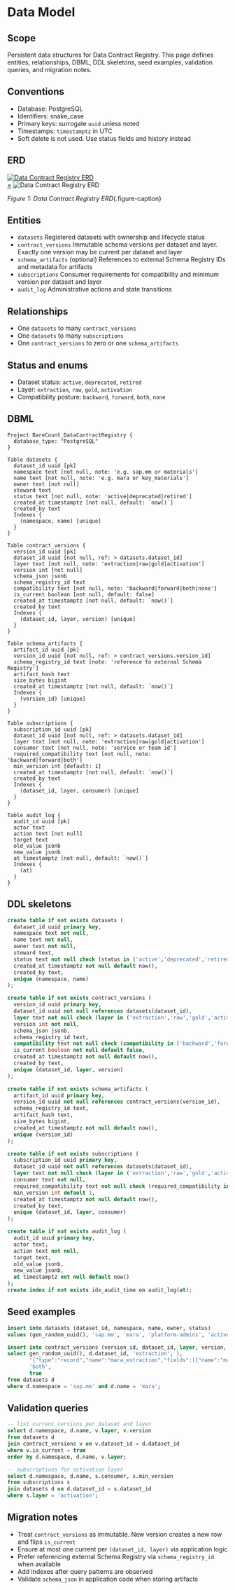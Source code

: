 # Data Model

## Scope
Persistent data structures for Data Contract Registry. This page defines entities, relationships, DBML, DDL skeletons, seed examples, validation queries, and migration notes.

## Conventions
- Database: PostgreSQL
- Identifiers: snake_case
- Primary keys: surrogate `uuid` unless noted
- Timestamps: `timestamptz` in UTC
- Soft delete is not used. Use status fields and history instead

## ERD
<a href="#fig-dcr-erd" class="image-link">
  <img src="/assets/diagrams/data-contract-registry/data-contract-registry-erd.svg" alt="Data Contract Registry ERD">
</a>

<div id="fig-dcr-erd" class="image-modal">
  <a href="#" class="close-btn">&times;</a>
  <img src="/assets/diagrams/data-contract-registry/data-contract-registry-erd.svg" alt="Data Contract Registry ERD">
</div>

_Figure 1: Data Contract Registry ERD_{.figure-caption}

## Entities
- `datasets`
  Registered datasets with ownership and lifecycle status
- `contract_versions`
  Immutable schema versions per dataset and layer. Exactly one version may be current per dataset and layer
- `schema_artifacts` (optional)
  References to external Schema Registry IDs and metadata for artifacts
- `subscriptions`
  Consumer requirements for compatibility and minimum version per dataset and layer
- `audit_log`
  Administrative actions and state transitions

## Relationships
- One `datasets` to many `contract_versions`
- One `datasets` to many `subscriptions`
- One `contract_versions` to zero or one `schema_artifacts`

## Status and enums
- Dataset status: `active`, `deprecated`, `retired`
- Layer: `extraction`, `raw`, `gold`, `activation`
- Compatibility posture: `backward`, `forward`, `both`, `none`

## DBML
```dbml
Project BareCount_DataContractRegistry {
  database_type: "PostgreSQL"
}

Table datasets {
  dataset_id uuid [pk]
  namespace text [not null, note: 'e.g. sap.mm or materials']
  name text [not null, note: 'e.g. mara or key_materials']
  owner text [not null]
  steward text
  status text [not null, note: 'active|deprecated|retired']
  created_at timestamptz [not null, default: `now()`]
  created_by text
  Indexes {
    (namespace, name) [unique]
  }
}

Table contract_versions {
  version_id uuid [pk]
  dataset_id uuid [not null, ref: > datasets.dataset_id]
  layer text [not null, note: 'extraction|raw|gold|activation']
  version int [not null]
  schema_json jsonb
  schema_registry_id text
  compatibility text [not null, note: 'backward|forward|both|none']
  is_current boolean [not null, default: false]
  created_at timestamptz [not null, default: `now()`]
  created_by text
  Indexes {
    (dataset_id, layer, version) [unique]
  }
}

Table schema_artifacts {
  artifact_id uuid [pk]
  version_id uuid [not null, ref: > contract_versions.version_id]
  schema_registry_id text [note: 'reference to external Schema Registry']
  artifact_hash text
  size_bytes bigint
  created_at timestamptz [not null, default: `now()`]
  Indexes {
    (version_id) [unique]
  }
}

Table subscriptions {
  subscription_id uuid [pk]
  dataset_id uuid [not null, ref: > datasets.dataset_id]
  layer text [not null, note: 'extraction|raw|gold|activation']
  consumer text [not null, note: 'service or team id']
  required_compatibility text [not null, note: 'backward|forward|both']
  min_version int [default: 1]
  created_at timestamptz [not null, default: `now()`]
  created_by text
  Indexes {
    (dataset_id, layer, consumer) [unique]
  }
}

Table audit_log {
  audit_id uuid [pk]
  actor text
  action text [not null]
  target text
  old_value jsonb
  new_value jsonb
  at timestamptz [not null, default: `now()`]
  Indexes {
    (at)
  }
}
```

## DDL skeletons
```sql
create table if not exists datasets (
  dataset_id uuid primary key,
  namespace text not null,
  name text not null,
  owner text not null,
  steward text,
  status text not null check (status in ('active','deprecated','retired')),
  created_at timestamptz not null default now(),
  created_by text,
  unique (namespace, name)
);

create table if not exists contract_versions (
  version_id uuid primary key,
  dataset_id uuid not null references datasets(dataset_id),
  layer text not null check (layer in ('extraction','raw','gold','activation')),
  version int not null,
  schema_json jsonb,
  schema_registry_id text,
  compatibility text not null check (compatibility in ('backward','forward','both','none')),
  is_current boolean not null default false,
  created_at timestamptz not null default now(),
  created_by text,
  unique (dataset_id, layer, version)
);

create table if not exists schema_artifacts (
  artifact_id uuid primary key,
  version_id uuid not null references contract_versions(version_id),
  schema_registry_id text,
  artifact_hash text,
  size_bytes bigint,
  created_at timestamptz not null default now(),
  unique (version_id)
);

create table if not exists subscriptions (
  subscription_id uuid primary key,
  dataset_id uuid not null references datasets(dataset_id),
  layer text not null check (layer in ('extraction','raw','gold','activation')),
  consumer text not null,
  required_compatibility text not null check (required_compatibility in ('backward','forward','both')),
  min_version int default 1,
  created_at timestamptz not null default now(),
  created_by text,
  unique (dataset_id, layer, consumer)
);

create table if not exists audit_log (
  audit_id uuid primary key,
  actor text,
  action text not null,
  target text,
  old_value jsonb,
  new_value jsonb,
  at timestamptz not null default now()
);
create index if not exists idx_audit_time on audit_log(at);
```

## Seed examples
```sql
insert into datasets (dataset_id, namespace, name, owner, status)
values (gen_random_uuid(), 'sap.mm', 'mara', 'platform-admins', 'active');

insert into contract_versions (version_id, dataset_id, layer, version, schema_json, compatibility, is_current)
select gen_random_uuid(), d.dataset_id, 'extraction', 1,
       '{"type":"record","name":"mara_extraction","fields":[{"name":"matnr","type":"string"},{"name":"maktx","type":"string"}]}'::jsonb,
       'both',
       true
from datasets d
where d.namespace = 'sap.mm' and d.name = 'mara';
```

## Validation queries
```sql
-- list current versions per dataset and layer
select d.namespace, d.name, v.layer, v.version
from datasets d
join contract_versions v on v.dataset_id = d.dataset_id
where v.is_current = true
order by d.namespace, d.name, v.layer;

-- subscriptions for activation layer
select d.namespace, d.name, s.consumer, s.min_version
from subscriptions s
join datasets d on d.dataset_id = s.dataset_id
where s.layer = 'activation';
```

## Migration notes
- Treat `contract_versions` as immutable. New version creates a new row and flips `is_current`
- Ensure at most one current per `(dataset_id, layer)` via application logic
- Prefer referencing external Schema Registry via `schema_registry_id` when available
- Add indexes after query patterns are observed
- Validate `schema_json` in application code when storing artifacts
